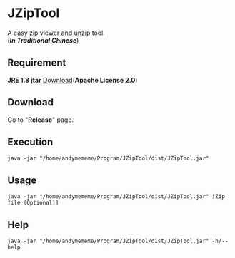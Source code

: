 # JZipTool

A easy zip viewer and unzip tool.<br>
(***In Traditional Chinese***)

## Requirement
**JRE 1.8**
**jtar** [Download](https://code.google.com/p/jtar/)(**Apache License 2.0**)

## Download
Go to "**Release**" page.

## Execution
```shell
java -jar "/home/andymememe/Program/JZipTool/dist/JZipTool.jar"
```

## Usage
```shell
java -jar "/home/andymememe/Program/JZipTool/dist/JZipTool.jar" [Zip file (Optional)]
```

## Help
```shell
java -jar "/home/andymememe/Program/JZipTool/dist/JZipTool.jar" -h/--help
```
